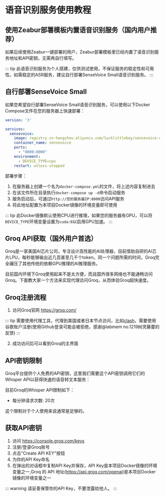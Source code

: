 # 语音识别服务使用教程

## 使用Zeabur部署模板内置语音识别服务（国内用户推荐）

如果后续使用Zeabur一键部署的用户，Zeabur部署模板里已经内置了语音识别服务地址和API密钥，无需再自行填写。

::: tip
此语音识别服务为个人搭建，仅供测试使用，不保证服务的稳定性和可用性。如需稳定的ASR服务，建议自行部署SenseVoice Small语音识别服务。
:::

## 自行部署SenseVoice Small

如果您希望自行部署SenseVoice Small语音识别服务，可以使用以下Docker Compose文件在您的服务器上快速部署：

```yaml
version: '3'

services:
  sensevoice:
    image: registry.cn-hangzhou.aliyuncs.com/lucklittleboy/sensevoice-oneapi:1.0
    container_name: sensevoice
    ports:
      - "8000:8000"
    environment:
      - DEVICE_TYPE=cpu
    restart: unless-stopped
```

部署步骤：
1. 在服务器上创建一个名为`docker-compose.yml`的文件，将上述内容复制进去
2. 在该文件所在目录执行`docker-compose up -d`命令启动服务
3. 服务启动后，可通过`http://您的服务器IP:8000`访问API服务
4. 将此地址配置为本项目Docker镜像的环境变量即可使用

::: tip
此Docker镜像默认使用CPU进行推理，如果您的服务器有GPU，可以将`DEVICE_TYPE`环境变量设置为`cuda:0`以启用GPU加速。
:::

## Groq API获取（国外用户首选）

Groq是一家美国AI芯片公司，专注设计高性能的AI处理器，目前借助自研的AI芯片LPU，每秒能够输出近几百甚至几千个token。同一个问题所需的时间，Groq完全碾压了其他传统的依赖GPU推理的AI推理服务。

目前国内环境下Groq使用起来不是太方便，而且国外很多网络也不能通畅访问Groq。下面教大家一个方法来实现代理访问Groq，从而体验Groq超快速度。

## Groq注册流程

1. 访问Groq官网 https://groq.com/

::: tip
需要使用代理工具，代理到美国或者日本节点访问，比如[clash](https://github.com/clash-verge-rev/clash-verge-rev)，需要使用谷歌账户注册(使用Github登录可能会被拒绝，感谢@labmem no.1219树灵藤蔓的反馈)
:::

2. 成功访问后可以看到Groq的主界面

## API密钥限制

Groq平台提供个人免费的API密钥，这里我们需要这个API密钥调用它们的Whisper API以获得快速的语音转文本服务：

目前Groq的Whisper API限制如下：
- 每分钟请求次数: 20次

这个限制对于个人使用来说通常是足够的。

## 获取API密钥

1. 访问 https://console.groq.com/keys
2. 注册/登录Groq账号
3. 点击"Create API KEY"按钮
4. 为你的API Key命名
5. 在弹出的对话框中复制API Key并保存，API Key是本项目Docker镜像的环境变量之一,Groq 的 API 地址(https://api.groq.com/openai)是本项目Docker镜像的环境变量之一

::: warning
请妥善保管你的API Key，不要泄露给他人。
:::
